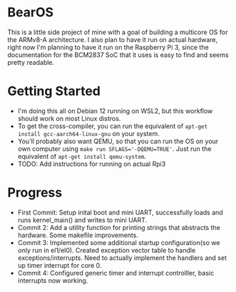 # BearOS
This is a little side project of mine with a goal of building a multicore OS for the ARMv8-A architecture. I also plan to have it run on actual hardware, right now I'm planning to have it run on the Raspberry Pi 3, since the documentation for the BCM2837 SoC that it uses is easy to find and seems pretty readable.

# Getting Started

- I'm doing this all on Debian 12 running on WSL2, but this workflow should work on most Linux distros.
- To get the cross-compiler, you can run the equivalent of `apt-get install gcc-aarch64-linux-gnu` on your system.
- You'll probably also want QEMU, so that you can run the OS on your own computer using `make run SFLAGS='-DQEMU=TRUE'`. Just run the equivalent of `apt-get install qemu-system`.
- TODO: Add instructions for running on actual Rpi3

# Progress
- First Commit: Setup inital boot and mini UART, successfully loads and runs kernel_main() and writes to mini UART.
- Commit 2: Add a utility function for printing strings that abstracts the hardware. Some makefile improvements.
- Commit 3: Implemented some additional startup configuration(so we only run in el1/el0). Created exception vector table to handle exceptions/interrupts. Need to actually implement the handlers and set up timer interrupt for core 0.
- Commit 4: Configured generic timer and interrupt controlller, basic interrupts now working.